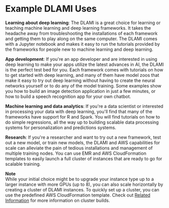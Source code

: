 # Example DLAMI Uses<a name="examples"></a>

**Learning about deep learning**: The DLAMI is a great choice for learning or teaching machine learning and deep learning frameworks\. It takes the headache away from troubleshooting the installations of each framework and getting them to play along on the same computer\. The DLAMI comes with a Jupyter notebook and makes it easy to run the tutorials provided by the frameworks for people new to machine learning and deep learning\. 

**App development**: If you're an app developer and are interested in using deep learning to make your apps utilize the latest advances in AI, the DLAMI is the perfect test bed for you\. Each framework comes with tutorials on how to get started with deep learning, and many of them have model zoos that make it easy to try out deep learning without having to create the neural networks yourself or to do any of the model training\. Some examples show you how to build an image detection application in just a few minutes, or how to build a speech recognition app for your own chatbot\.

**Machine learning and data analytics**: If you're a data scientist or interested in processing your data with deep learning, you'll find that many of the frameworks have support for R and Spark\. You will find tutorials on how to do simple regressions, all the way up to building scalable data processing systems for personalization and predictions systems\.

**Research**: If you're a researcher and want to try out a new framework, test out a new model, or train new models, the DLAMI and AWS capabilities for scale can alleviate the pain of tedious installations and management of multiple training nodes\. You can use EMR and AWS CloudFormation templates to easily launch a full cluster of instances that are ready to go for scalable training\.

**Note**  
While your initial choice might be to upgrade your instance type up to a larger instance with more GPUs \(up to 8\), you can also scale horizontally by creating a cluster of DLAMI instances\. To quickly set up a cluster, you can use the predefined AWS CloudFormation template\. Check out [Related Information](resources.md) for more information on cluster builds\. 